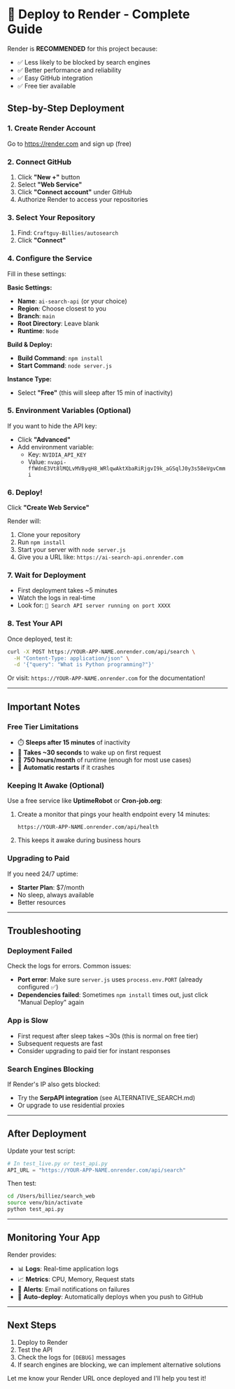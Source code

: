 # 🚀 Deploy to Render - Complete Guide

Render is **RECOMMENDED** for this project because:
- ✅ Less likely to be blocked by search engines
- ✅ Better performance and reliability
- ✅ Easy GitHub integration
- ✅ Free tier available

## Step-by-Step Deployment

### 1. Create Render Account
Go to https://render.com and sign up (free)

### 2. Connect GitHub
1. Click **"New +"** button
2. Select **"Web Service"**
3. Click **"Connect account"** under GitHub
4. Authorize Render to access your repositories

### 3. Select Your Repository
1. Find: `Craftguy-Billies/autosearch`
2. Click **"Connect"**

### 4. Configure the Service

Fill in these settings:

**Basic Settings:**
- **Name**: `ai-search-api` (or your choice)
- **Region**: Choose closest to you
- **Branch**: `main`
- **Root Directory**: Leave blank
- **Runtime**: `Node`

**Build & Deploy:**
- **Build Command**: `npm install`
- **Start Command**: `node server.js`

**Instance Type:**
- Select **"Free"** (this will sleep after 15 min of inactivity)

### 5. Environment Variables (Optional)
If you want to hide the API key:
- Click **"Advanced"**
- Add environment variable:
  - Key: `NVIDIA_API_KEY`
  - Value: `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`

### 6. Deploy!
Click **"Create Web Service"**

Render will:
1. Clone your repository
2. Run `npm install`
3. Start your server with `node server.js`
4. Give you a URL like: `https://ai-search-api.onrender.com`

### 7. Wait for Deployment
- First deployment takes ~5 minutes
- Watch the logs in real-time
- Look for: `🚀 Search API server running on port XXXX`

### 8. Test Your API

Once deployed, test it:

```bash
curl -X POST https://YOUR-APP-NAME.onrender.com/api/search \
  -H "Content-Type: application/json" \
  -d '{"query": "What is Python programming?"}'
```

Or visit: `https://YOUR-APP-NAME.onrender.com` for the documentation!

---

## Important Notes

### Free Tier Limitations
- ⏱️ **Sleeps after 15 minutes** of inactivity
- 🐌 **Takes ~30 seconds** to wake up on first request
- 💾 **750 hours/month** of runtime (enough for most use cases)
- 🔄 **Automatic restarts** if it crashes

### Keeping It Awake (Optional)
Use a free service like **UptimeRobot** or **Cron-job.org**:
1. Create a monitor that pings your health endpoint every 14 minutes:
   ```
   https://YOUR-APP-NAME.onrender.com/api/health
   ```
2. This keeps it awake during business hours

### Upgrading to Paid
If you need 24/7 uptime:
- **Starter Plan**: $7/month
- No sleep, always available
- Better resources

---

## Troubleshooting

### Deployment Failed
Check the logs for errors. Common issues:
- **Port error**: Make sure `server.js` uses `process.env.PORT` (already configured ✅)
- **Dependencies failed**: Sometimes `npm install` times out, just click "Manual Deploy" again

### App is Slow
- First request after sleep takes ~30s (this is normal on free tier)
- Subsequent requests are fast
- Consider upgrading to paid tier for instant responses

### Search Engines Blocking
If Render's IP also gets blocked:
- Try the **SerpAPI integration** (see ALTERNATIVE_SEARCH.md)
- Or upgrade to use residential proxies

---

## After Deployment

Update your test script:

```python
# In test_live.py or test_api.py
API_URL = "https://YOUR-APP-NAME.onrender.com/api/search"
```

Then test:
```bash
cd /Users/billiez/search_web
source venv/bin/activate
python test_api.py
```

---

## Monitoring Your App

Render provides:
- 📊 **Logs**: Real-time application logs
- 📈 **Metrics**: CPU, Memory, Request stats
- 🔔 **Alerts**: Email notifications on failures
- 🔄 **Auto-deploy**: Automatically deploys when you push to GitHub

---

## Next Steps

1. Deploy to Render
2. Test the API
3. Check the logs for `[DEBUG]` messages
4. If search engines are blocking, we can implement alternative solutions

Let me know your Render URL once deployed and I'll help you test it!

